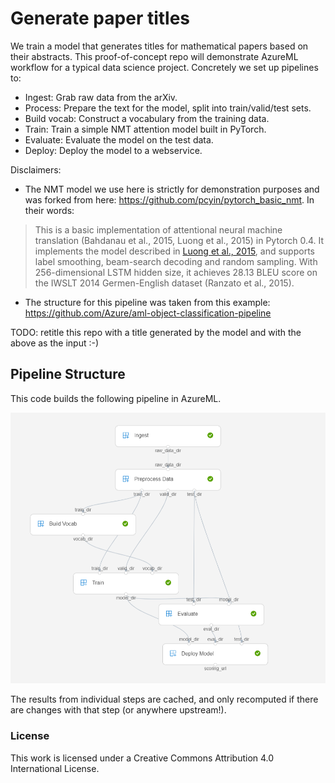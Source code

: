 # Generate paper titles

We train a model that generates titles for mathematical papers based on their abstracts. This proof-of-concept repo will demonstrate AzureML workflow for a typical data science project. Concretely we set up pipelines to:

- Ingest: Grab raw data from the arXiv.
- Process: Prepare the text for the model, split into train/valid/test sets.
- Build vocab: Construct a vocabulary from the training data.
- Train: Train a simple NMT attention model built in PyTorch.
- Evaluate: Evaluate the model on the test data.
- Deploy: Deploy the model to a webservice.

Disclaimers:
- The NMT model we use here is strictly for demonstration purposes and was forked from here: https://github.com/pcyin/pytorch_basic_nmt. In their words:

> This is a basic implementation of attentional neural machine translation (Bahdanau et al., 2015, Luong et al., 2015) in Pytorch 0.4.
It implements the model described in [Luong et al., 2015](https://arxiv.org/abs/1508.04025), and supports label smoothing, beam-search decoding and random sampling.
With 256-dimensional LSTM hidden size, it achieves 28.13 BLEU score on the IWSLT 2014 Germen-English dataset (Ranzato et al., 2015).

- The structure for this pipeline was taken from this example: https://github.com/Azure/aml-object-classification-pipeline

TODO: retitle this repo with a title generated by the model and with the above as the input :-)

## Pipeline Structure

This code builds the following pipeline in AzureML.

![](docs/PipelineGraph.PNG)

The results from individual steps are cached, and only recomputed if there are changes with that step (or anywhere upstream!).


### License

This work is licensed under a Creative Commons Attribution 4.0 International License.